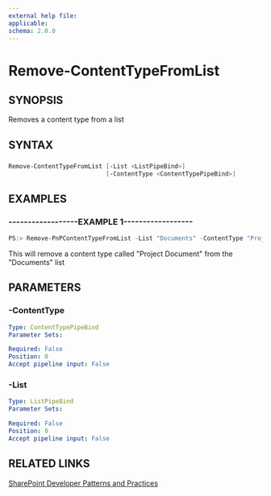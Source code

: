 ```yaml
---
external help file:
applicable: 
schema: 2.0.0
---
```

# Remove-ContentTypeFromList

## SYNOPSIS
Removes a content type from a list

## SYNTAX 

### 
```powershell
Remove-ContentTypeFromList [-List <ListPipeBind>]
                           [-ContentType <ContentTypePipeBind>]
```

## EXAMPLES

### ------------------EXAMPLE 1------------------
```powershell
PS:> Remove-PnPContentTypeFromList -List "Documents" -ContentType "Project Document"
```

This will remove a content type called "Project Document" from the "Documents" list

## PARAMETERS

### -ContentType


```yaml
Type: ContentTypePipeBind
Parameter Sets: 

Required: False
Position: 0
Accept pipeline input: False
```

### -List


```yaml
Type: ListPipeBind
Parameter Sets: 

Required: False
Position: 0
Accept pipeline input: False
```

## RELATED LINKS

[SharePoint Developer Patterns and Practices](http://aka.ms/sppnp)